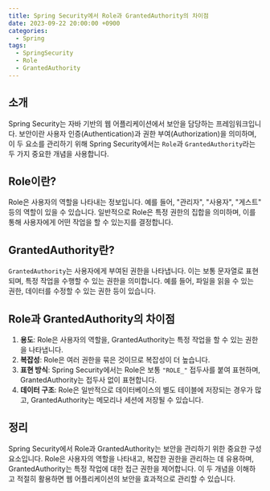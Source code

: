 ```yaml
---
title: Spring Security에서 Role과 GrantedAuthority의 차이점
date: 2023-09-22 20:00:00 +0900
categories:
  - Spring
tags:
  - SpringSecurity
  - Role
  - GrantedAuthority
---
```

## 소개
Spring Security는 자바 기반의 웹 어플리케이션에서 보안을 담당하는 프레임워크입니다. 보안이란 사용자 인증(Authentication)과 권한 부여(Authorization)을 의미하며, 이 두 요소를 관리하기 위해 Spring Security에서는 `Role`과 `GrantedAuthority`라는 두 가지 중요한 개념을 사용합니다.

## Role이란?
Role은 사용자의 역할을 나타내는 정보입니다. 예를 들어, "관리자", "사용자", "게스트" 등의 역할이 있을 수 있습니다. 일반적으로 Role은 특정 권한의 집합을 의미하며, 이를 통해 사용자에게 어떤 작업을 할 수 있는지를 결정합니다.

## GrantedAuthority란?
`GrantedAuthority`는 사용자에게 부여된 권한을 나타냅니다. 이는 보통 문자열로 표현되며, 특정 작업을 수행할 수 있는 권한을 의미합니다. 예를 들어, 파일을 읽을 수 있는 권한, 데이터를 수정할 수 있는 권한 등이 있습니다.

## Role과 GrantedAuthority의 차이점
1. **용도**: Role은 사용자의 역할을, GrantedAuthority는 특정 작업을 할 수 있는 권한을 나타냅니다.
2. **복잡성**: Role은 여러 권한을 묶은 것이므로 복잡성이 더 높습니다.
3. **표현 방식**: Spring Security에서는 Role은 보통 `"ROLE_"` 접두사를 붙여 표현하며, GrantedAuthority는 접두사 없이 표현합니다.
4. **데이터 구조**: Role은 일반적으로 데이터베이스의 별도 테이블에 저장되는 경우가 많고, GrantedAuthority는 메모리나 세션에 저장될 수 있습니다.

## 정리
Spring Security에서 Role과 GrantedAuthority는 보안을 관리하기 위한 중요한 구성 요소입니다. Role은 사용자의 역할을 나타내고, 복잡한 권한을 관리하는 데 유용하며, GrantedAuthority는 특정 작업에 대한 접근 권한을 제어합니다. 이 두 개념을 이해하고 적절히 활용하면 웹 어플리케이션의 보안을 효과적으로 관리할 수 있습니다.